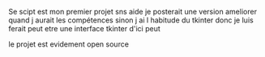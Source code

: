 Se scipt est mon premier projet sns aide je posterait une version ameliorer quand j aurait les compétences sinon j ai l habitude du tkinter donc je luis ferait peut etre une interface tkinter d'ici peut

le projet est evidement open source 
